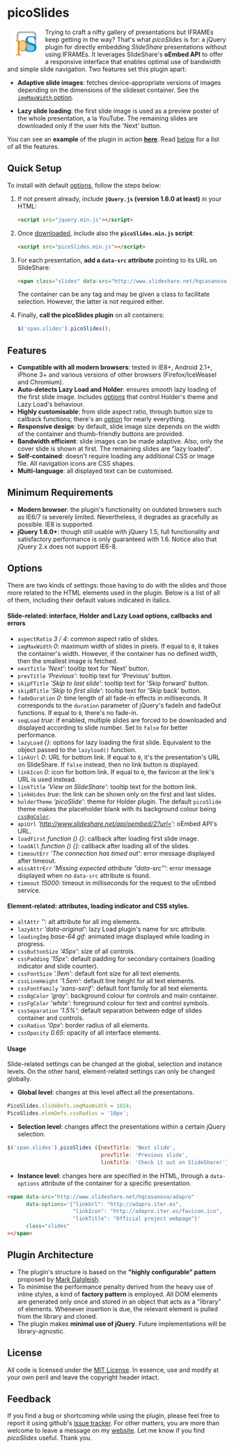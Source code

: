 picoSlides
==========

<img src="picoSlides.png" align="left" hspace="10" vspace="1">

Trying to craft a nifty gallery of presentations but IFRAMEs keep getting in the way? That's what *picoSlides* is for: a jQuery plugin for directly embedding *SlideShare* presentations without using IFRAMEs. It leverages SlideShare's **oEmbed API** to offer a responsive interface that enables optimal use of bandwidth and simple slide navigation. Two features set this plugin apart:

- **Adaptive slide images**: fetches device-appropriate versions of images depending on the dimensions of the slideset container. See the [`imgMaxWidth` option](//github.com/hqcasanova/picoSlides#slide-related-interface-holder-and-lazy-load-options-callbacks-and-errors).

- **Lazy slide loading**: the first slide image is used as a preview poster of the whole presentation, a la YouTube.  The remaining slides are downloaded only if the user hits the 'Next' button.

You can see an **example** of the plugin in action **[here](http://hqcasanova.github.io/picoSlides/)**. Read [below](//github.com/hqcasanova/picoSlides#features) for a list of all the features.

Quick Setup
-----------

To install with default [options](//github.com/hqcasanova/picoSlides#options), follow the steps below:

1. If not present already, include **`jQuery.js` (version 1.6.0 at least)** in your HTML:
	```html
	<script src="jquery.min.js"></script>
	```

2. Once [downloaded](picoSlides.min.js), include also the **`picoSlides.min.js` script**:
	```html
	<script src="picoSlides.min.js"></script>
	```

3. For each presentation, **add a `data-src` attribute** pointing to its URL on SlideShare:
	```html
	<span class="slides" data-src="http://www.slideshare.net/hqcasanova/adapro"></span>
	```
	The container can be any tag and may be given a class to facilitate selection. However, the latter is not required either.

4. Finally, **call the picoSlides plugin** on all containers:
	```javascript
	$('span.slides').picoSlides();
	```

Features
--------

- **Compatible with all modern browsers**: tested in IE8+, Android 2.1+, iPhone 3+ and various versions of other browsers (Firefox/IceWeasel and Chromium).
- **Auto-detects Lazy Load and Holder**: ensures smooth lazy loading of the first slide image. Includes [options](//github.com/hqcasanova/picoSlides#options) that control Holder's theme and Lazy Load's behaviour.
- **Highly customisable**: from slide aspect ratio, through button size to callback functions; there's an [option](//github.com/hqcasanova/picoSlides#options) for nearly everything.
- **Responsive design**: by default, slide image size depends on the width of the container and thumb-friendly buttons are provided.
- **Bandwidth efficient**: slide images can be made adaptive. Also, only the cover slide is shown at first. The remaining slides are "lazy loaded".
- **Self-contained**: doesn't require loading any additional CSS or image file. All navigation icons are CSS shapes.
- **Multi-language**: all displayed text can be customised.

Minimum Requirements
--------------------

- **Modern browser**: the plugin's functionality on outdated browsers such as IE6/7 is severely limited. Nevertheless, it degrades as gracefully as possible. IE8 is supported.
- **jQuery 1.6.0+**: though still usable with jQuery 1.5, full functionality and satisfactory performance is only guaranteed with 1.6. Notice also that jQuery 2.x does not support IE6-8.

Options
-------

There are two kinds of settings: those having to do with the slides and those more related to the HTML elements used in the plugin. Below is a list of all of them, including their default values indicated in italics.

#### Slide-related: interface, Holder and Lazy Load options, callbacks and errors

- `aspectRatio` *3 / 4*: common aspect ratio of slides.
- `imgMaxWidth` *0*: maximum width of slides in pixels. If equal to `0`, it takes the container's width. However, if the container has no defined width, then the smallest image is fetched.
- `nextTitle` *'Next'*: tooltip text for 'Next' button.
- `prevTitle` *'Previous'*: tooltip text for 'Previous' button.
- `skipFTitle` *'Skip to last slide'*: tooltip text for 'Skip forward' button.
- `skipBTitle` *'Skip to first slide'*: tooltip text for 'Skip back' button.
- `fadeDuration` *0*: time length of all fade-in effects in milliseconds. It corresponds to the `duration` parameter of jQuery's fadeIn and fadeOut functions. If equal to `0`, there's no fade-in.
- `seqLoad` *true*: if enabled, multiple slides are forced to be downloaded and displayed according to slide number. Set to `false` for better performance.
- `lazyLoad` *{}*: options for lazy loading the first slide. Equivalent to the object passed to the `lazyload()` function.
- `linkUrl` *0*: URL for bottom link.  If equal to `0`, it's the presentation's URL on SlideShare. If `false` instead, then no link button is displayed.
- `linkIcon` *0*: icon for bottom link. If equal to `0`, the favicon at the link's URL is used instead.
- `linkTitle` *'View on SlideShare'*: tooltip text for the bottom link.
- `linkHides` *true*: the link can be shown only on the first and last slides.
- `holderTheme` *'picoSlide'*: theme for Holder plugin. The default `picoSlide` theme makes the placeholder blank with its background colour being [`cssBgColor`](//github.com/hqcasanova/picoSlides#element-related-attributes-loading-indicator-and-css-styles).
- `apiUrl` *'http://www.slideshare.net/api/oembed/2?url='*: oEmbed API's URL.
- `loadFirst` *function () {}*: callback after loading first slide image.
- `loadAll` *function () {}*: callback after loading all of the slides.
- `timeoutErr` *'The connection has timed out'*: error message displayed after timeout.
- `missAttrErr` *'Missing expected attribute "data-src"'*: error message displayed when no `data-src` attribute is found.
- `timeout` *15000*: timeout in milliseconds for the request to the oEmbed service.

#### Element-related: attributes, loading indicator and CSS styles.

- `altAttr` *''*: alt attribute for all img elements.
- `lazyAttr` *'data-original'*: lazy Load plugin's name for src attribute.
- `loadingImg` *base-64 gif*: animated image displayed while loading in progress.
- `cssButtonSize` *'45px'*: size of all controls.
- `cssPadding` *'15px'*: default padding for secondary containers (loading indicator and slide counter).
- `cssFontSize` *'.9em'*: default font size for all text elements.
- `cssLineHeight` *'1.5em'*: default line height for all text elements.
- `cssFontFamily` *'sans-serif'*: default font family for all text elements.
- `cssBgColor` *'gray'*: background colour for controls and main container.
- `cssFgColor` *'white'*: foreground colour for text and control symbols.
- `cssSeparation` *'1.5%'*: default separation between edge of slides container and controls.
- `cssRadius` *'0px'*: border radius of all elements.
- `cssOpacity` *0.65*: opacity of all interface elements.

#### Usage

Slide-related settings can be changed at the global, selection and instance levels. On the other hand, element-related settings can only be changed globally.

- **Global level**: changes at this level affect all the presentations.

```javascript
PicoSlides.slideDefs.imgMaxWidth = 1024;
PicoSlides.elemDefs.cssRadius = '10px';
```

- **Selection level**: changes affect the presentations within a certain jQuery selection.

```javascript
$('span.slides').picoSlides ({nextTitle: 'Next slide',
                              prevTitle: 'Previous slide',
                              linkTitle: 'Check it out on SlideShare!'});
```

- **Instance level**: changes here are specified in the HTML, through a `data-options` attribute of the container for a specific presentation.

```html
<span data-src="http://www.slideshare.net/hqcasanova/adapro"
      data-options='{"linkUrl": "http://adapro.iter.es",
                     "linkIcon": "http://adapro.iter.es/favicon.ico",
                     "linkTitle": "Official project webpage"}'
      class="slides"
></span>
```

Plugin Architecture
-------------------

- The plugin's structure is based on the **"highly configurable" pattern** proposed by [Mark Dalgleish](http://markdalgleish.com/2011/05/creating-highly-configurable-jquery-plugins/).
- To minimise the performance penalty derived from the heavy use of inline styles, a kind of **factory pattern** is employed. All DOM elements are generated only once and stored in an object that acts as a "library" of elements. Whenever insertion is due, the relevant element is pulled from the library and cloned.
- The plugin makes **minimal use of jQuery**. Future implementations will be library-agnostic.

License
-------

All code is licensed under the [MIT License](http://en.wikipedia.org/wiki/MIT_License). In essence, use and modify at your own peril and leave the copyright header intact.

Feedback
--------

If you find a bug or shortcoming while using the plugin, please feel free to report it using github's [issue tracker](https://github.com/hqcasanova/picoSlides/issues). For other matters, you are more than welcome to leave a message on my [website](http://www.hqcasanova.com). Let me know if you find *picoSlides* useful. Thank you.